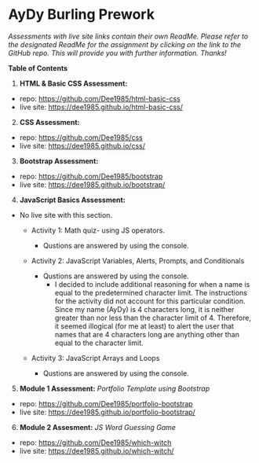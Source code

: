 # AyDy Burling Prework

_Assessments with live site links contain their own ReadMe. Please refer to the designated ReadMe for the assignment by clicking on the link to the GitHub repo. This will provide you with further information. Thanks!_

**Table of Contents**

1. **HTML & Basic CSS Assessment:**

- repo: <https://github.com/Dee1985/html-basic-css>
- live site: <https://dee1985.github.io/html-basic-css/>

2. **CSS Assessment:**

- repo: <https://github.com/Dee1985/css>
- live site: <https://dee1985.github.io/css/>

3. **Bootstrap Assessment:**

- repo: <https://github.com/Dee1985/bootstrap>
- live site: <https://dee1985.github.io/bootstrap/>

4. **JavaScript Basics Assessment:**

- No live site with this section.

  - Activity 1: Math quiz- using JS operators.
    - Qustions are answered by using the console.
  - Activity 2: JavaScript Variables, Alerts, Prompts, and Conditionals
    - Qustions are answered by using the console.
      - I decided to include additional reasoning for when a name is equal to the predetermined character limit. The instructions for the activity did not account for this particular condition. Since my name (AyDy) is 4 characters long, it is neither greater than nor less than the character limit of 4. Therefore, it seemed illogical (for me at least) to alert the user that names that are 4 characters long are anything other than equal to the character limit.
  - Activity 3: JavaScript Arrays and Loops

    - Qustions are answered by using the console.

5. **Module 1 Assessment:**
   _Portfolio Template using Bootstrap_

- repo: <https://github.com/Dee1985/portfolio-bootstrap>
- live site: <https://dee1985.github.io/portfolio-bootstrap/>

6. **Module 2 Assesment:**
   _JS Word Guessing Game_

- repo: <https://github.com/Dee1985/which-witch>
- live site: <https://dee1985.github.io/which-witch/>
